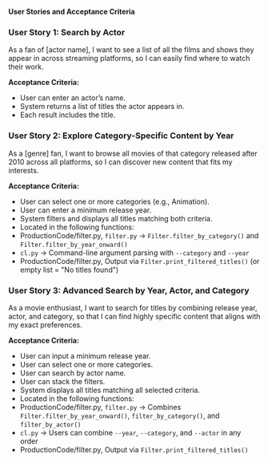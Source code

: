 **User Stories and Acceptance Criteria**

### **User Story 1: Search by Actor**  
As a fan of \[actor name\], I want to see a list of all the films and shows they appear in across streaming platforms, so I can easily find where to watch their work.

**Acceptance Criteria:**

* User can enter an actor’s name.  
* System returns a list of titles the actor appears in.  
* Each result includes the title.  

### **User Story 2: Explore Category-Specific Content by Year**

As a \[genre\] fan, I want to browse all movies of that category released after 2010 across all platforms, so I can discover new content that fits my interests.

**Acceptance Criteria:**

* User can select one or more categories (e.g., Animation).  
* User can enter a minimum release year.  
* System filters and displays all titles matching both criteria.  
* Located in the following functions:  
* ProductionCode/filter.py, `filter.py` → `Filter.filter_by_category()` and `Filter.filter_by_year_onward()`  
* `cl.py` → Command-line argument parsing with `--category` and `--year`  
* ProductionCode/filter.py, Output via `Filter.print_filtered_titles()` (or empty list \= "No titles found")

### **User Story 3: Advanced Search by Year, Actor, and Category**

As a movie enthusiast, I want to search for titles by combining release year, actor, and category, so that I can find highly specific content that aligns with my exact preferences.

**Acceptance Criteria:**

* User can input a minimum release year.  
* User can select one or more categories.  
* User can search by actor name.  
* User can stack the filters.  
* System displays all titles matching all selected criteria.  
* Located in the following functions:  
* ProductionCode/filter.py, `filter.py` → Combines `Filter.filter_by_year_onward()`, `filter_by_category()`, and `filter_by_actor()`  
* `cl.py` → Users can combine `--year`, `--category`, and `--actor` in any order  
* ProductionCode/filter.py, Output via `Filter.print_filtered_titles()`


